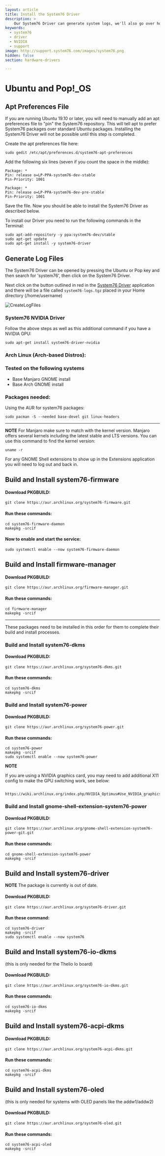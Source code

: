 ```yaml
---
layout: article
title: Install the System76 Driver
description: >
    Our System76 Driver can generate system logs, we'll also go over how to reinstall the NVIDIA Driver.
keywords:
  - system76
  - driver
  - NVIDIA
  - support
image: http://support.system76.com/images/system76.png
hidden: false
section: hardware-drivers

---
```


# Ubuntu and Pop!_OS

## Apt Preferences File

If you are running Ubuntu 19.10 or later, you will need to manually add an apt preferences file to "pin" the System76 repository. This will tell apt to prefer System76 packages over standard Ubuntu packages. Installing the System76 Driver will not be possible until this step is completed.

Create the apt preferences file here:

```
sudo gedit /etc/apt/preferences.d/system76-apt-preferences
```

Add the following six lines (seven if you count the space in the middle):

```
Package: *
Pin: release o=LP-PPA-system76-dev-stable
Pin-Priority: 1001

Package: *
Pin: release o=LP-PPA-system76-dev-pre-stable
Pin-Priority: 1001
```

Save the file. Now you should be able to install the System76 Driver as described below.

To install our Driver you need to run the following commands in the Terminal:

```
sudo apt-add-repository -y ppa:system76-dev/stable
sudo apt-get update
sudo apt-get install -y system76-driver
```

## Generate Log Files

The System76 Driver can be opened by pressing the Ubuntu or Pop key and then search for 'system76', then click on the System76 Driver. 

Next click on the button outlined in red in the <u>System76 Driver</u> application and there will be a file called `system76-logs.tgz` placed in your Home directory (/home/username)

![CreateLogFiles](/images/system76-driver/CreateLogFiles.png)

### System76 NVIDIA Driver

Follow the above steps as well as this additional command if you have a NVIDIA GPU:

```
sudo apt-get install system76-driver-nvidia
```

### Arch Linux (Arch-based Distros):

### Tested on the following systems 
- Base Manjaro GNOME install     
- Base Arch GNOME install         

### Packages needed:

Using the AUR for system76 packages:

```
sudo pacman -S --needed base-devel git linux-headers
```

---
**NOTE**
  For Manjaro make sure to match with the kernel version. Manjaro offers several kernels including the latest stable and LTS versions. You can use this command to find the kernel version:

```
uname -r
```

For any GNOME Shell extensions to show up in the Extensions application you will need to log out and back in.

## Build and Install system76-firmware

#### Download PKGBUILD:

```
git clone https://aur.archlinux.org/system76-firmware.git
```

#### Run these commands:

```
cd system76-firmware-daemon
makepkg -srcif
```
 
#### Now to enable and start the service:

```
sudo systemctl enable --now system76-firmware-daemon
```

## Build and Install firmware-manager

#### Download PKGBUILD:

```
git clone https://aur.archlinux.org/firmware-manager.git
```

#### Run these commands:

```
cd firmware-manager
makepkg -srcif
```

---

These packages need to be installed in this order for them to complete their build and install processes.

### Build and Install system76-dkms

#### Download PKGBUILD:

```
git clone https://aur.archlinux.org/system76-dkms.git
```

#### Run these commands:

```
cd system76-dkms
makepkg -srcif
```

### Build and Install system76-power

#### Download PKGBUILD:

```
git clone https://aur.archlinux.org/system76-power.git
```

#### Run these commands:

```
cd system76-power
makepkg -srcif
sudo systemctl enable --now system76-power
```

**NOTE**

 If you are using a NVIDIA graphics card, you may need to add additional
    X11 config to make the GPU switching work, see below:

        https://wiki.archlinux.org/index.php/NVIDIA_Optimus#Use_NVIDIA_graphics_only

### Build and Install gnome-shell-extension-system76-power

#### Download PKGBUILD:

```
git clone https://aur.archlinux.org/gnome-shell-extension-system76-power-git.git
```

#### Run these commands:

```
cd gnome-shell-extension-system76-power
makepkg -srcif
```

## Build and Install system76-driver

**NOTE**
The package is currently is out of date.

#### Download PKGBUILD:

```
git clone https://aur.archlinux.org/system76-driver.git
```

#### Run these command:

```
cd system76-driver
makepkg -srcif
sudo systemctl enable --now system76
```

## Build and Install system76-io-dkms 
(this is only needed for the Thelio Io board)

#### Download PKGBUILD:

```
git clone https://aur.archlinux.org/system76-io-dkms.git
```

#### Run these commands:

```
cd system76-io-dkms
makepkg -srcif
```

## Build and Install system76-acpi-dkms

#### Download PKGBUILD:

```
git clone https://aur.archlinux.org/system76-acpi-dkms.git
```

#### Run these commands:

```
cd system76-acpi-dkms
makepkg -srcif
```

## Build and Install system76-oled 
(this is only needed for systems with OLED panels like the addw1/addw2)

#### Download PKGBUILD:

```
git clone https://aur.archlinux.org/system76-oled.git
```

#### Run these commands:

```
cd system76-acpi-oled
makepkg -srcif
```
